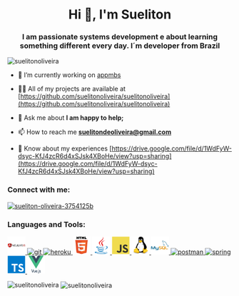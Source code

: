 <h1 align="center">Hi 👋, I'm Sueliton</h1>
<h3 align="center">I am passionate systems development e about learning something different every day. I´m developer from Brazil</h3>

<p align="left"> <img src="https://komarev.com/ghpvc/?username=suelitonoliveira&label=Profile%20views&color=0e75b6&style=flat" alt="suelitonoliveira" /> </p>

- 🔭 I’m currently working on [appmbs](https://appmbs.com/)

- 👨‍💻 All of my projects are available at [https://github.com/suelitonoliveira/suelitonoliveira](https://github.com/suelitonoliveira/suelitonoliveira)

- 💬 Ask me about **I am happy to help;**

- 📫 How to reach me **suelitondeoliveira@gmail.com**

- 📄 Know about my experiences [https://drive.google.com/file/d/1WdFyW-dsyc-KfJ4zcR6d4xSJsk4XBoHe/view?usp=sharing](https://drive.google.com/file/d/1WdFyW-dsyc-KfJ4zcR6d4xSJsk4XBoHe/view?usp=sharing)

<h3 align="left">Connect with me:</h3>
<p align="left">
<a href="https://linkedin.com/in/sueliton-oliveira-3754125b" target="blank"><img align="center" src="https://raw.githubusercontent.com/rahuldkjain/github-profile-readme-generator/neutral-icons/src/images/icons/Social/linked-in-alt.svg" alt="sueliton-oliveira-3754125b" height="30" width="40" /></a>
</p>

<h3 align="left">Languages and Tools:</h3>
<p align="left"> <a href="https://angular.io" target="_blank"> <img src="https://raw.githubusercontent.com/devicons/devicon/master/icons/angularjs/angularjs-original-wordmark.svg" alt="angularjs" width="40" height="40"/> </a> <a href="https://git-scm.com/" target="_blank"> <img src="https://www.vectorlogo.zone/logos/git-scm/git-scm-icon.svg" alt="git" width="40" height="40"/> </a> <a href="https://heroku.com" target="_blank"> <img src="https://www.vectorlogo.zone/logos/heroku/heroku-icon.svg" alt="heroku" width="40" height="40"/> </a> <a href="https://www.w3.org/html/" target="_blank"> <img src="https://raw.githubusercontent.com/devicons/devicon/master/icons/html5/html5-original-wordmark.svg" alt="html5" width="40" height="40"/> </a> <a href="https://www.java.com" target="_blank"> <img src="https://raw.githubusercontent.com/devicons/devicon/master/icons/java/java-original.svg" alt="java" width="40" height="40"/> </a> <a href="https://developer.mozilla.org/en-US/docs/Web/JavaScript" target="_blank"> <img src="https://raw.githubusercontent.com/devicons/devicon/master/icons/javascript/javascript-original.svg" alt="javascript" width="40" height="40"/> </a> <a href="https://www.linux.org/" target="_blank"> <img src="https://raw.githubusercontent.com/devicons/devicon/master/icons/linux/linux-original.svg" alt="linux" width="40" height="40"/> </a> <a href="https://www.mysql.com/" target="_blank"> <img src="https://raw.githubusercontent.com/devicons/devicon/master/icons/mysql/mysql-original-wordmark.svg" alt="mysql" width="40" height="40"/> </a> <a href="https://postman.com" target="_blank"> <img src="https://www.vectorlogo.zone/logos/getpostman/getpostman-icon.svg" alt="postman" width="40" height="40"/> </a> <a href="https://spring.io/" target="_blank"> <img src="https://www.vectorlogo.zone/logos/springio/springio-icon.svg" alt="spring" width="40" height="40"/> </a> <a href="https://www.typescriptlang.org/" target="_blank"> <img src="https://raw.githubusercontent.com/devicons/devicon/master/icons/typescript/typescript-original.svg" alt="typescript" width="40" height="40"/> </a> <a href="https://vuejs.org/" target="_blank"> <img src="https://raw.githubusercontent.com/devicons/devicon/master/icons/vuejs/vuejs-original-wordmark.svg" alt="vuejs" width="40" height="40"/> </a> </p>

<p><img align="left" src="https://github-readme-stats.vercel.app/api/top-langs?username=suelitonoliveira&show_icons=true&locale=en&layout=compact" alt="suelitonoliveira" /></p>

<p>&nbsp;<img align="center" src="https://github-readme-stats.vercel.app/api?username=suelitonoliveira&show_icons=true&locale=en" alt="suelitonoliveira" /></p>
